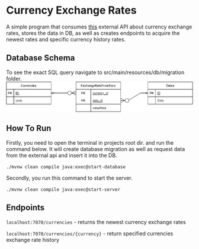 # Currency Exchange Rates
A simple program that consumes [this](https://www.bank.lv/vk/ecb_rss.xml) external API about currency exchange rates, stores the data in DB,
as well as creates endpoints to acquire the newest rates and specific currency history rates.

## Database Schema
To see the exact SQL query navigate to src/main/resources/db/migration folder.
![](images/dbschema.jpg)

## How To Run
Firstly, you need to open the terminal in projects root dir. and run the command below. It will create database migration as well as request data from the external api and insert it into the DB.
```
./mvnw clean compile java:exec@start-database
```
Secondly, you run this command to start the server.
```
./mvnw clean compile java:exec@start-server
```

## Endpoints
`localhost:7070/currencies` - returns the newest currency exchange rates

`localhost:7070/currencies/{currency}` - return specified currencies exchange rate history